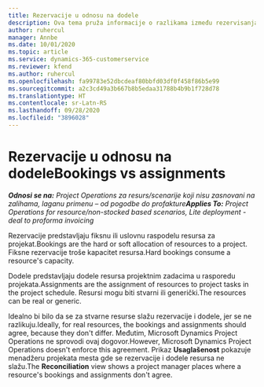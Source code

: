 ```yaml
---
title: Rezervacije u odnosu na dodele
description: Ova tema pruža informacije o razlikama između rezervisanja resursa i dodeljivanja resursa.
author: ruhercul
manager: Annbe
ms.date: 10/01/2020
ms.topic: article
ms.service: dynamics-365-customerservice
ms.reviewer: kfend
ms.author: ruhercul
ms.openlocfilehash: fa99783e52dbcdeaf80bbfd03df0f458f86b5e99
ms.sourcegitcommit: a2c3cd49a3b667b8b5edaa31788b4b9b1f728d78
ms.translationtype: HT
ms.contentlocale: sr-Latn-RS
ms.lasthandoff: 09/28/2020
ms.locfileid: "3896028"
---
```

# <a name="bookings-vs-assignments"></a><span data-ttu-id="7f3fa-103">Rezervacije u odnosu na dodele</span><span class="sxs-lookup"><span data-stu-id="7f3fa-103">Bookings vs assignments</span></span>

<span data-ttu-id="7f3fa-104">_**Odnosi se na:** Project Operations za resurs/scenarije koji nisu zasnovani na zalihama, laganu primenu – od pogodbe do profakture_</span><span class="sxs-lookup"><span data-stu-id="7f3fa-104">_**Applies To:** Project Operations for resource/non-stocked based scenarios, Lite deployment - deal to proforma invoicing_</span></span>

<span data-ttu-id="7f3fa-105">Rezervacije predstavljaju fiksnu ili uslovnu raspodelu resursa za projekat.</span><span class="sxs-lookup"><span data-stu-id="7f3fa-105">Bookings are the hard or soft allocation of resources to a project.</span></span> <span data-ttu-id="7f3fa-106">Fiksne rezervacije troše kapacitet resursa.</span><span class="sxs-lookup"><span data-stu-id="7f3fa-106">Hard bookings consume a resource's capacity.</span></span> 

<span data-ttu-id="7f3fa-107">Dodele predstavljaju dodele resursa projektnim zadacima u rasporedu projekata.</span><span class="sxs-lookup"><span data-stu-id="7f3fa-107">Assignments are the assignment of resources to project tasks in the project schedule.</span></span> <span data-ttu-id="7f3fa-108">Resursi mogu biti stvarni ili generički.</span><span class="sxs-lookup"><span data-stu-id="7f3fa-108">The resources can be real or generic.</span></span> 

<span data-ttu-id="7f3fa-109">Idealno bi bilo da se za stvarne resurse slažu rezervacije i dodele, jer se ne razlikuju.</span><span class="sxs-lookup"><span data-stu-id="7f3fa-109">Ideally, for real resources, the bookings and assignments should agree, because they don't differ.</span></span> <span data-ttu-id="7f3fa-110">Međutim, Microsoft Dynamics Project Operations ne sprovodi ovaj dogovor.</span><span class="sxs-lookup"><span data-stu-id="7f3fa-110">However, Microsoft Dynamics Project Operations doesn't enforce this agreement.</span></span> <span data-ttu-id="7f3fa-111">Prikaz **Usaglašenost** pokazuje menadžeru projekata mesta gde se rezervacije i dodele resursa ne slažu.</span><span class="sxs-lookup"><span data-stu-id="7f3fa-111">The **Reconciliation** view shows a project manager places where a resource's bookings and assignments don't agree.</span></span>
